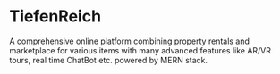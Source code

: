# TiefenReich
A comprehensive online platform combining property rentals and marketplace for various items with many advanced features like AR/VR tours, real time ChatBot etc. powered by MERN stack.
